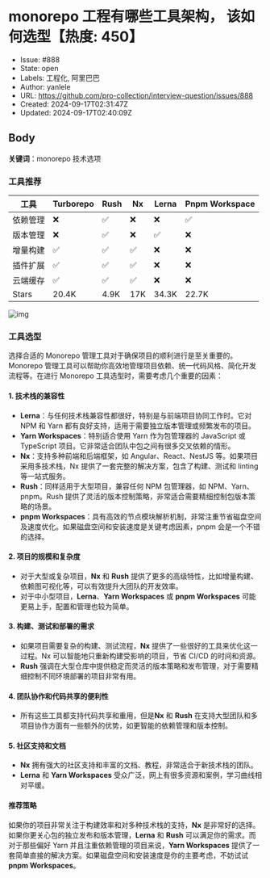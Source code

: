 # monorepo 工程有哪些工具架构， 该如何选型【热度: 450】

- Issue: #888
- State: open
- Labels: 工程化, 阿里巴巴
- Author: yanlele
- URL: https://github.com/pro-collection/interview-question/issues/888
- Created: 2024-09-17T02:31:47Z
- Updated: 2024-09-17T02:40:09Z

## Body

**关键词**：monorepo 技术选项

### 工具推荐

| 工具     | **Turborepo** | **Rush** | **Nx** | **Lerna** | **Pnpm Workspace** |
| -------- | ------------- | -------- | ------ | --------- | ------------------ |
| 依赖管理 | ❌            | ✅       | ❌     | ❌        | ✅                 |
| 版本管理 | ❌            | ✅       | ❌     | ✅        | ❌                 |
| 增量构建 | ✅            | ✅       | ✅     | ❌        | ❌                 |
| 插件扩展 | ✅            | ✅       | ✅     | ❌        | ❌                 |
| 云端缓存 | ✅            | ✅       | ✅     | ❌        | ❌                 |
| Stars    | 20.4K         | 4.9K     | 17K    | 34.3K     | 22.7K              |

![img](https://p3-juejin.byteimg.com/tos-cn-i-k3u1fbpfcp/d85551b9ce50496d8403956b571c4635~tplv-k3u1fbpfcp-jj-mark:3024:0:0:0:q75.awebp#?w=2610&h=1020&s=64366&e=webp&b=fdfdfd)

### 工具选型

选择合适的 Monorepo 管理工具对于确保项目的顺利进行是至关重要的。Monorepo 管理工具可以帮助你高效地管理项目依赖、统一代码风格、简化开发流程等。在进行 Monorepo 工具选型时，需要考虑几个重要的因素：

#### 1. **技术栈的兼容性**

- **Lerna**：与任何技术栈兼容性都很好，特别是与前端项目协同工作时。它对 NPM 和 Yarn 都有良好支持，适用于需要独立版本管理或频繁发布的项目。
- **Yarn Workspaces**：特别适合使用 Yarn 作为包管理器的 JavaScript 或 TypeScript 项目。它非常适合团队中包之间有很多交叉依赖的情形。
- **Nx**：支持多种前端和后端框架，如 Angular、React、NestJS 等。如果项目采用多技术栈，Nx 提供了一套完整的解决方案，包含了构建、测试和 linting 等一站式服务。
- **Rush**：同样适用于大型项目，兼容任何 NPM 包管理器，如 NPM、Yarn、pnpm。Rush 提供了灵活的版本控制策略，非常适合需要精细控制包版本策略的场景。
- **pnpm Workspaces**：具有高效的节点模块解析机制，非常注重节省磁盘空间及速度优化。如果磁盘空间和安装速度是关键考虑因素，pnpm 会是一个不错的选择。

#### 2. **项目的规模和复杂度**

- 对于大型或复杂项目，**Nx** 和 **Rush** 提供了更多的高级特性，比如增量构建、依赖图可视化等，可以有效提升大团队的开发效率。
- 对于中小型项目，**Lerna**、**Yarn Workspaces** 或 **pnpm Workspaces** 可能更易上手，配置和管理也较为简单。

#### 3. **构建、测试和部署的需求**

- 如果项目需要复杂的构建、测试流程，**Nx** 提供了一些很好的工具来优化这一过程。Nx 可以智能地只重新构建受影响的项目，节省 CI/CD 的时间和资源。
- **Rush** 强调在大型仓库中提供稳定而灵活的版本策略和发布管理，对于需要精细控制不同环境部署的项目非常有用。

#### 4. **团队协作和代码共享的便利性**

- 所有这些工具都支持代码共享和重用，但是**Nx** 和 **Rush** 在支持大型团队和多项目协作方面有一些额外的优势，如更智能的依赖管理和版本控制。

#### 5. **社区支持和文档**

- **Nx** 拥有强大的社区支持和丰富的文档、教程，非常适合于新技术栈的团队。
- **Lerna** 和 **Yarn Workspaces** 受众广泛，网上有很多资源和案例，学习曲线相对平缓。

#### 推荐策略

如果你的项目非常关注于构建效率和对多种技术栈的支持，**Nx** 是非常好的选择。如果你更关心包的独立发布和版本管理，**Lerna** 和 **Rush** 可以满足你的需求。而对于那些偏好 Yarn 并且注重依赖管理的项目来说，**Yarn Workspaces** 提供了一套简单直接的解决方案。如果磁盘空间和安装速度是你的主要考虑，不妨试试 **pnpm Workspaces**。

